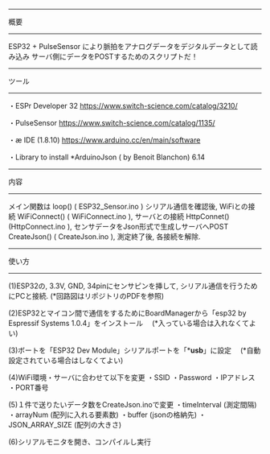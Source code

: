 *************************************************
概要
*************************************************
ESP32 + PulseSensor により脈拍をアナログデータをデジタルデータとして読み込み
サーバ側にデータをPOSTするためのスクリプトだ！

*************************************************
ツール
*************************************************
・ESPr Developer 32
https://www.switch-science.com/catalog/3210/

・PulseSensor
https://www.switch-science.com/catalog/1135/

・æ IDE (1.8.10)
https://www.arduino.cc/en/main/software

・Library to install
*ArduinoJson ( by Benoit Blanchon) 6.14

*************************************************
内容
*************************************************

メイン関数は loop() ( ESP32_Sensor.ino )
シリアル通信を確認後, 
WiFiとの接続 WiFiConnect() ( WiFiConnect.ino ), 
サーバとの接続 HttpConnet() (HttpConnect.ino ), 
センサデータをJson形式で生成しサーバへPOST CreateJson() ( CreateJson.ino ),
測定終了後, 各接続を解除.


*************************************************
使い方
*************************************************

(1)ESP32の, 3.3V, GND, 34pinにセンサピンを挿して, シリアル通信を行うためにPCと接続.
   (*回路図はリポジトリのPDFを参照)

(2)ESP32とマイコン間で通信をするためにBoardManagerから「esp32 by Espressif Systems 1.0.4」をインストール
　(*入っている場合は入れなくてよい)

(3)ボートを「ESP32 Dev Module」シリアルポートを「***usb**」に設定
　(*自動設定されている場合はしなくてよい)

(4)WiFi環境・サーバに合わせて以下を変更
・SSID
・Password
・IPアドレス
・PORT番号

(5)１件で送りたいデータ数をCreateJson.inoで変更
・timeInterval (測定間隔)
・arrayNum (配列に入れる要素数)
・buffer (jsonの格納先)
・JSON_ARRAY_SIZE (配列の大きさ)
     
(6)シリアルモニタを開き、コンパイルし実行




